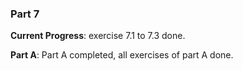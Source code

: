### Part 7

**Current Progress**: exercise 7.1 to 7.3 done.

**Part A**: Part A completed, all exercises of part A done.

